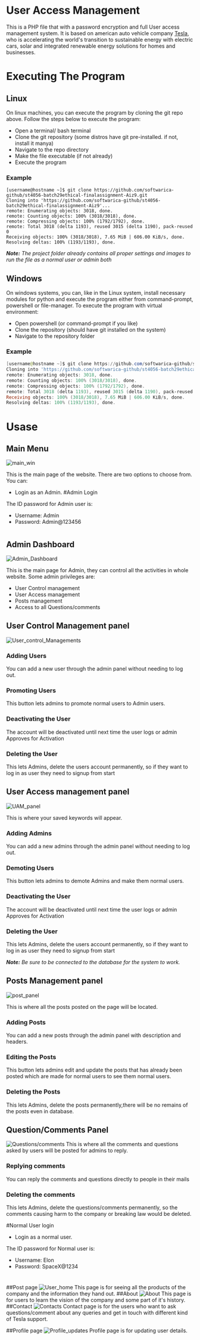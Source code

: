 # User Access Management
This is a PHP file that with a password encryption and full User access management system. It is based on american auto vehicle company [Tesla](https://www.tesla.com/), who is accelerating the world's transition to sustainable energy with electric cars, solar and integrated renewable energy solutions for homes and businesses.
# Executing The Program
## Linux
On linux machines, you can execute the program by cloning the git repo above. Follow the steps below to execute the program:
- Open a terminal/ bash terminal
- Clone the git repository (some distros have git pre-installed. if not, install it manya)
- Navigate to the repo directory
- Make the file executable (if not already)
- Execute the program
### Example
```console
[username@hostname ~]$ git clone https://github.com/softwarica-github/st4056-batch29ethical-finalassignment-Aiz9.git
Cloning into 'https://github.com/softwarica-github/st4056-batch29ethical-finalassignment-Aiz9'...
remote: Enumerating objects: 3018, done.
remote: Counting objects: 100% (3018/3018), done.
remote: Compressing objects: 100% (1792/1792), done.
remote: Total 3018 (delta 1193), reused 3015 (delta 1190), pack-reused 0
Receiving objects: 100% (3018/3018), 7.65 MiB | 606.00 KiB/s, done.
Resolving deltas: 100% (1193/1193), done.
```

***Note:** The project folder already contains all proper settings and images to run the file as a normal user or admin both*

## Windows
On windows systems, you can, like in the Linux system, install necessary modules for python and execute the program either from command-prompt, powershell or file-manager.
To execute the program with virtual environment:
- Open powershell (or command-prompt if you like)
- Clone the repository (should have git installed on the system)
- Navigate to the repository folder
### Example
```powershell
[username@hostname ~]$ git clone https://github.com/softwarica-github/st4056-batch29ethical-finalassignment-Aiz9.git
Cloning into 'https://github.com/softwarica-github/st4056-batch29ethical-finalassignment-Aiz9'...
remote: Enumerating objects: 3018, done.
remote: Counting objects: 100% (3018/3018), done.
remote: Compressing objects: 100% (1792/1792), done.
remote: Total 3018 (delta 1193), reused 3015 (delta 1190), pack-reused 0
Receiving objects: 100% (3018/3018), 7.65 MiB | 606.00 KiB/s, done.
Resolving deltas: 100% (1193/1193), done.
```


# Usase

## Main Menu


![main_win](Readme\\Mainpage.png)


This is the main page of the website. There are two options to choose from. You can:
- Login as an Admin.
#Admin Login

The ID password for Admin user is:
- Username: Admin
- Password: Admin@123456
#


## Admin Dashboard


![Admin_Dashboard](\Readme\\Adminlogin.png)


This is the main page for Admin, they can control all the activities in whole website.
Some admin privileges are:

- User Control management
- User Access management
- Posts management
- Access to all Questions/comments 


## User Control Management panel
![User_control_Managements](Readme\\Addusers.png)
### Adding Users
You can add a new user through the admin panel without needing to log out.
### Promoting Users
This button lets admins to promote normal users to Admin users.
### Deactivating the User
The account will be deactivated until next time the user logs or admin Approves for Activation
### Deleting the User
This lets Admins, delete the users account permanently, so if they want to log in as user they need to signup from start

## User Access management panel


![UAM_panel](Readme\\Addadmins.png)


This is where your saved keywords will appear.
### Adding Admins
You can add a new admins through the admin panel without needing to log out.
### Demoting Users
This button lets admins to demote Admins and make them normal users.
### Deactivating the User
The account will be deactivated until next time the user logs or admin Approves for Activation
### Deleting the User
This lets Admins, delete the users account permanently, so if they want to log in as user they need to signup from start



***Note:** Be sure to be connected to the database for the system to work.*


## Posts Management panel


![post_panel](Readme\\Addposts.png)

This is where all the posts posted on the page will be located.
### Adding Posts
You can add a new posts through the admin panel with description and headers.
### Editing the Posts
This button lets admins edit and update the posts that has already been posted which 
are made for normal users to see them normal users.
### Deleting the Posts
This lets Admins, delete the posts permanently,there will be no remains of the posts even in database.

## Question/Comments Panel


![Questions/comments](Readme\\questions.png)
This is where all the comments and questions asked by users will be posted for admins to reply.
### Replying comments
You can reply the comments and questions directly to people in their mails
### Deleting the comments
This lets Admins, delete the questions/comments permanently,
so the comments causing harm to the company or breaking law would be deleted.

#Normal User login
- Login as a normal user.

The ID password for Normal user is:
- Username: Elon
- Password: SpaceX@1234
#
##Post page
![User_home](Readme\\User-home-page.png)
This page is for seeing all the products of the company and the information they hand out.
##About
![About](Readme\\User-about.png)
This page is for users to learn the vision of the company and some part of it's history.
##Contact
![Contacts](Readme\\User-contact.png)
Contact page is for the users who want to ask questions/comment about any queries and get in touch 
with different kind of Tesla support.

##Profile page
![Profile_updates](Readme\\User-profile.png)
Profile page is for updating user details.




